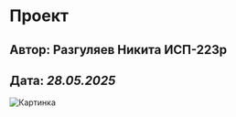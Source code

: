 # Проект
## Автор: Разгуляев Никита ИСП-223р
## Дата: *28.05.2025*
![Картинка](https://kipmu.ru/wp-content/uploads/blrgsv.jpg)
